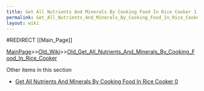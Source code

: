```yaml
---
title: Get All Nutrients And Minerals By Cooking Food In Rice Cooker 1
permalink: Get_All_Nutrients_And_Minerals_By_Cooking_Food_In_Rice_Cooker_1/
layout: wiki
---
```

#REDIRECT [[Main_Page]]

[MainPage](/keeperrl_wiki/ "wikilink")>>[Old_Wiki](/keeperrl_wiki/Old_Wiki "wikilink")>>[Old_Get_All_Nutrients_And_Minerals_By_Cooking_Food_In_Rice_Cooker](/keeperrl_wiki/Old_Get_All_Nutrients_And_Minerals_By_Cooking_Food_In_Rice_Cooker "wikilink")

Other items in this section
-    [Get All Nutrients And Minerals By Cooking Food In Rice Cooker 0](/keeperrl_wiki/Get_All_Nutrients_And_Minerals_By_Cooking_Food_In_Rice_Cooker_0 "wikilink")
